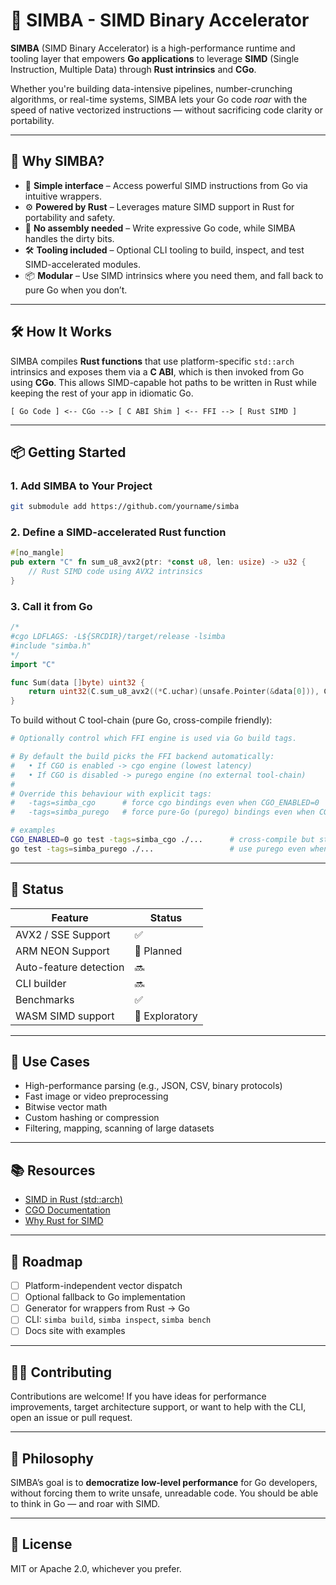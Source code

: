 # 🦁 SIMBA - SIMD Binary Accelerator

**SIMBA** (SIMD Binary Accelerator) is a high-performance runtime and tooling layer that empowers **Go applications** to leverage **SIMD** (Single Instruction, Multiple Data) through **Rust intrinsics** and **CGo**.

Whether you're building data-intensive pipelines, number-crunching algorithms, or real-time systems, SIMBA lets your Go code *roar* with the speed of native vectorized instructions — without sacrificing code clarity or portability.

---

## 🚀 Why SIMBA?

- 🧠 **Simple interface** – Access powerful SIMD instructions from Go via intuitive wrappers.
- ⚙️ **Powered by Rust** – Leverages mature SIMD support in Rust for portability and safety.
- 🦾 **No assembly needed** – Write expressive Go code, while SIMBA handles the dirty bits.
- 🛠 **Tooling included** – Optional CLI tooling to build, inspect, and test SIMD-accelerated modules.
- 📦 **Modular** – Use SIMD intrinsics where you need them, and fall back to pure Go when you don’t.

---

## 🛠 How It Works

SIMBA compiles **Rust functions** that use platform-specific `std::arch` intrinsics and exposes them via a **C ABI**, which is then invoked from Go using **CGo**. This allows SIMD-capable hot paths to be written in Rust while keeping the rest of your app in idiomatic Go.

```
[ Go Code ] <-- CGo --> [ C ABI Shim ] <-- FFI --> [ Rust SIMD ]
```

---

## 📦 Getting Started

### 1. Add SIMBA to Your Project

```bash
git submodule add https://github.com/yourname/simba
```

### 2. Define a SIMD-accelerated Rust function

```rust
#[no_mangle]
pub extern "C" fn sum_u8_avx2(ptr: *const u8, len: usize) -> u32 {
    // Rust SIMD code using AVX2 intrinsics
}
```

### 3. Call it from Go

```go
/*
#cgo LDFLAGS: -L${SRCDIR}/target/release -lsimba
#include "simba.h"
*/
import "C"

func Sum(data []byte) uint32 {
    return uint32(C.sum_u8_avx2((*C.uchar)(unsafe.Pointer(&data[0])), C.size_t(len(data))))
}
```

To build without C tool-chain (pure Go, cross-compile friendly):

```bash
# Optionally control which FFI engine is used via Go build tags.

# By default the build picks the FFI backend automatically:
#   • If CGO is enabled -> cgo engine (lowest latency)
#   • If CGO is disabled -> purego engine (no external tool-chain)
#
# Override this behaviour with explicit tags:
#   -tags=simba_cgo      # force cgo bindings even when CGO_ENABLED=0
#   -tags=simba_purego   # force pure-Go (purego) bindings even when CGO is on

# examples
CGO_ENABLED=0 go test -tags=simba_cgo ./...      # cross-compile but still use cgo engine
go test -tags=simba_purego ./...                 # use purego even when CGO is enabled

```

---

## 🧪 Status

| Feature                | Status    |
|------------------------|-----------|
| AVX2 / SSE Support     | ✅        |
| ARM NEON Support       | 🚧 Planned |
| Auto-feature detection | 🔜        |
| CLI builder            | 🔜        |
| Benchmarks             | ✅        |
| WASM SIMD support      | 🚧 Exploratory |

---

## 🔬 Use Cases

- High-performance parsing (e.g., JSON, CSV, binary protocols)
- Fast image or video preprocessing
- Bitwise vector math
- Custom hashing or compression
- Filtering, mapping, scanning of large datasets

---

## 📚 Resources

- [SIMD in Rust (std::arch)](https://doc.rust-lang.org/core/arch/)
- [CGO Documentation](https://golang.org/cmd/cgo/)
- [Why Rust for SIMD](https://blog.rust-lang.org/inside-rust/2021/09/08/simd-in-rust.html)

---

## 📣 Roadmap

- [ ] Platform-independent vector dispatch
- [ ] Optional fallback to Go implementation
- [ ] Generator for wrappers from Rust → Go
- [ ] CLI: `simba build`, `simba inspect`, `simba bench`
- [ ] Docs site with examples

---

## 🧑‍💻 Contributing

Contributions are welcome! If you have ideas for performance improvements, target architecture support, or want to help with the CLI, open an issue or pull request.

---

## 🦁 Philosophy

SIMBA’s goal is to **democratize low-level performance** for Go developers, without forcing them to write unsafe, unreadable code. You should be able to think in Go — and roar with SIMD.

---

## 📜 License

MIT or Apache 2.0, whichever you prefer.
